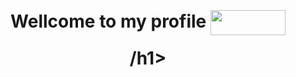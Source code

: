 <h1 align="center">Wellcome to my profile <img src="https://media.giphy.com/media/Qo2dupDib32rkTY4hX/giphy.gif" width="120px", height="40" style="vertical-align:middle;margin:20px 0"/> /h1>

